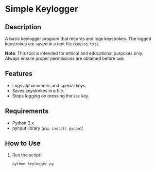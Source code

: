 # Simple Keylogger

## Description
A basic keylogger program that records and logs keystrokes. The logged keystrokes are saved in a text file (`keylog.txt`).

**Note**: This tool is intended for ethical and educational purposes only. Always ensure proper permissions are obtained before use.

## Features
- Logs alphanumeric and special keys.
- Saves keystrokes in a file.
- Stops logging on pressing the `Esc` key.

## Requirements
- Python 3.x
- pynput library (`pip install pynput`)

## How to Use
1. Run the script:
   ```bash
   python keylogger.py
